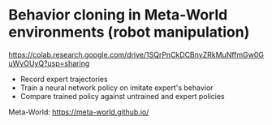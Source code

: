 # Behavior cloning in Meta-World environments (robot manipulation)
https://colab.research.google.com/drive/1SQrPnCkDCBnyZRkMuNffmGw0GuWyOUyQ?usp=sharing  
*   Record expert trajectories
*   Train a neural network policy on imitate expert's behavior
*   Compare trained policy against untrained and expert policies

Meta-World: https://meta-world.github.io/
